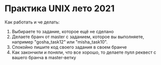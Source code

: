 # Практика UNIX лето 2021

Как работать и че делать:
1) Выбираете то задание, которое ещё не сделано
1) Делаете бранч от master с заданием, которое вы выполняете, например "gosha_task12" или "misha_task10".
2) Спокойно пишите код своего задания в своем бранче
3) Как закончили и поняли, что все хорошо, то делаете пулл реквест с вашего бранча в master-ветку
